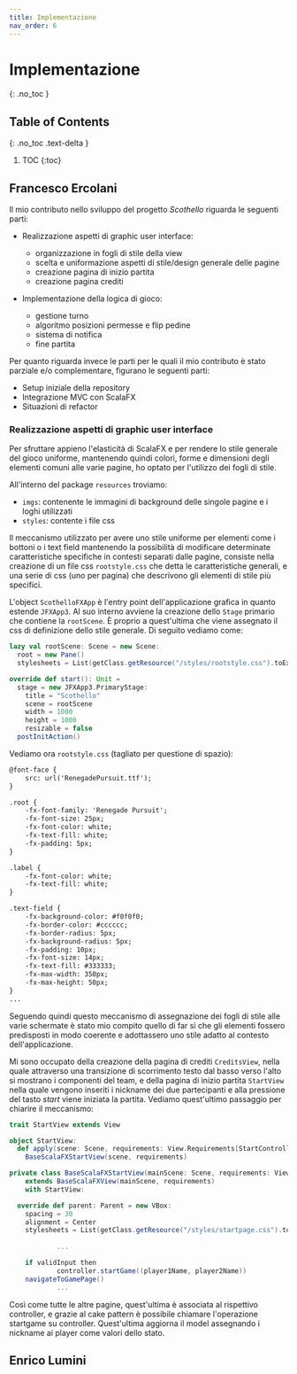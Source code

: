```yaml
---
title: Implementazione
nav_order: 6
---
```


# Implementazione
{: .no_toc }

## Table of Contents
{: .no_toc .text-delta }

1. TOC
{:toc}


## Francesco Ercolani
Il mio contributo nello sviluppo del progetto _Scothello_ riguarda le seguenti parti:

* Realizzazione aspetti di graphic user interface:
  * organizzazione in fogli di stile della view
  * scelta e uniformazione aspetti di stile/design generale delle pagine
  * creazione pagina di inizio partita
  * creazione pagina crediti

* Implementazione della logica di gioco:
  * gestione turno
  * algoritmo posizioni permesse e flip pedine
  * sistema di notifica
  * fine partita

Per quanto riguarda invece le parti per le quali il mio contributo è stato parziale e/o complementare,
figurano le seguenti parti:
 
* Setup iniziale della repository
* Integrazione MVC con ScalaFX
* Situazioni di refactor

### Realizzazione aspetti di graphic user interface

Per sfruttare appieno l'elasticità di ScalaFX e per rendere lo stile generale del gioco uniforme, mantenendo
quindi colori, forme e dimensioni degli elementi comuni alle varie pagine, ho optato per l'utilizzo dei fogli 
di stile.

All'interno del package `resources` troviamo:
* `imgs`: contenente le immagini di background delle singole pagine e i loghi utilizzati
* `styles`: contente i file css 

Il meccanismo utilizzato per avere uno stile uniforme per elementi come i bottoni o i text field
mantenendo la possibilità di modificare determinate caratteristiche specifiche in contesti separati dalle 
pagine, consiste nella creazione di un file css `rootstyle.css` che detta le caratteristiche generali, e una serie 
di css (uno per pagina) che descrivono gli elementi di stile più specifici.

L'object `ScothelloFXApp` è l'entry point dell'applicazione grafica in quanto estende `JFXApp3`. 
Al suo interno avviene la creazione dello `Stage` primario che contiene la `rootScene`.
È proprio a quest'ultima  che viene assegnato il css di definizione dello stile generale. Di seguito 
vediamo come:

```scala
lazy val rootScene: Scene = new Scene:
  root = new Pane()
  stylesheets = List(getClass.getResource("/styles/rootstyle.css").toExternalForm)

override def start(): Unit =
  stage = new JFXApp3.PrimaryStage:
    title = "Scothello"
    scene = rootScene
    width = 1000
    height = 1000
    resizable = false
  postInitAction()
```

Vediamo ora `rootstyle.css` (tagliato per questione di spazio):

```html
@font-face {
    src: url('RenegadePursuit.ttf');
}

.root {
    -fx-font-family: 'Renegade Pursuit';
    -fx-font-size: 25px;
    -fx-font-color: white;
    -fx-text-fill: white;
    -fx-padding: 5px;
}

.label {
    -fx-font-color: white;
    -fx-text-fill: white;
}

.text-field {
    -fx-background-color: #f0f0f0;
    -fx-border-color: #cccccc;
    -fx-border-radius: 5px;
    -fx-background-radius: 5px;
    -fx-padding: 10px;
    -fx-font-size: 14px;
    -fx-text-fill: #333333;
    -fx-max-width: 350px;
    -fx-max-height: 50px;
}
...
```

Seguendo quindi questo meccanismo di assegnazione dei fogli di stile alle varie schermate è stato mio compito 
quello di far sì che gli elementi fossero predisposti in modo coerente e adottassero uno stile adatto
al contesto dell'applicazione.

Mi sono occupato della creazione della pagina di crediti `CreditsView`, nella quale attraverso una transizione di scorrimento testo 
dal basso verso l'alto si mostrano i componenti del team, e della pagina di inizio partita `StartView` nella quale vengono
inseriti i nickname dei due partecipanti e alla pressione del tasto _start_ viene iniziata la partita.
Vediamo quest'ultimo passaggio per chiarire il meccanismo:
```scala
trait StartView extends View

object StartView:
  def apply(scene: Scene, requirements: View.Requirements[StartController]): StartView =
    BaseScalaFXStartView(scene, requirements)

private class BaseScalaFXStartView(mainScene: Scene, requirements: View.Requirements[StartController])
    extends BaseScalaFXView(mainScene, requirements)
    with StartView:

  override def parent: Parent = new VBox:
    spacing = 30
    alignment = Center
    stylesheets = List(getClass.getResource("/styles/startpage.css").toExternalForm)
    
            ...

    if validInput then
            controller.startGame((player1Name, player2Name))
    navigateToGamePage()
            ...

```

Così come tutte le altre pagine, quest'ultima è associata al rispettivo controller, e grazie al cake pattern 
è possibile chiamare l'operazione startgame su controller.
Quest'ultima aggiorna il model assegnando i nickname ai player come valori dello stato.

## Enrico Lumini